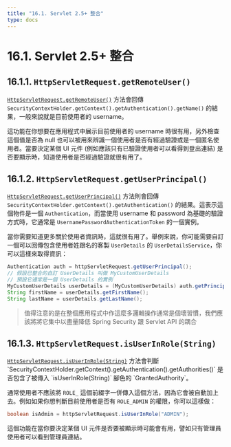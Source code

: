 ```yaml
---
title: "16.1. Servlet 2.5+ 整合"
type: docs
---
```


# 16.1. Servlet 2.5+ 整合

## 16.1.1. `HttpServletRequest.getRemoteUser()`

[`HttpServletRequest.getRemoteUser()`](https://docs.oracle.com/javaee/6/api/javax/servlet/http/HttpServletRequest.html#getRemoteUser()) 方法會回傳 `SecurityContextHolder.getContext().getAuthentication().getName()` 的結果，一般來說就是目前使用者的 username。

這功能在你想要在應用程式中展示目前使用者的 username 時很有用，另外檢查這個值是否為 null 也可以被用來辨識一個使用者是否有經過驗證或是一個匿名使用者。當要決定某個 UI 元件 (例如應該只有已驗證使用者可以看得到登出連結) 是否要顯示時，知道使用者是否經過驗證就很有用了。

## 16.1.2. `HttpServletRequest.getUserPrincipal()`

[`HttpServletRequest.getUserPrincipal()`](https://docs.oracle.com/javaee/6/api/javax/servlet/http/HttpServletRequest.html#getUserPrincipal()) 方法則會回傳 `SecurityContextHolder.getContext().getAuthentication()` 的結果。這表示這個物件是一個 `Authentication`，而當使用 username 和 password 為基礎的驗證方式時，它通常是 `UsernamePasswordAuthenticationToken` 的一個實例。

當你需要知道更多關於使用者資訊時，這就很有用了。舉例來說，你可能需要自訂一個可以回傳包含使用者姓跟名的客製 `UserDetails` 的 `UserDetailsService`，你可以這樣來取得資訊：

```java
Authentication auth = httpServletRequest.getUserPrincipal();
// 假設已整合的自訂 UserDetails 叫做 MyCustomUserDetails
// 預設它通常是一個 UserDetails 的實例
MyCustomUserDetails userDetails = (MyCustomUserDetails) auth.getPrincipal();
String firstName = userDetails.getFirstName();
String lastName = userDetails.getLastName();
```

> 值得注意的是在整個應用程式中作這麼多邏輯操作通常是個壞習慣，我們應該將將它集中以盡量降低 Spring Security 跟 Servlet API 的耦合

## 16.1.3. `HttpServletRequest.isUserInRole(String)`

[`HttpServletRequest.isUserInRole(String)`](https://docs.oracle.com/javaee/6/api/javax/servlet/http/HttpServletRequest.html#isUserInRole(java.lang.String)) 方法會判斷 `SecurityContextHolder.getContext().getAuthentication().getAuthorities()` 是否包含了被傳入 `isUserInRole(String)` 腳色的 `GrantedAuthority`。

通常使用者不應該將 `ROLE_` 這個前綴字一併傳入這個方法，因為它會被自動加上去。例如如果你想判斷目前使用者是否有 `ROLE_ADMIN` 的權限，你可以這樣做：

```java
boolean isAdmin = httpServletRequest.isUserInRole("ADMIN");
```

這個功能在當你要決定某個 UI 元件是否要被顯示時可能會有用，譬如只有管理員使用者可以看到管理員連結。